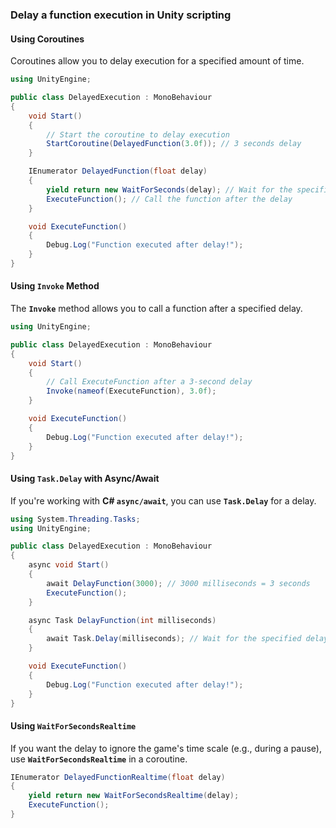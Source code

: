 ### Delay a function execution in Unity scripting


#### Using Coroutines

Coroutines allow you to delay execution for a specified amount of time.

```cs
using UnityEngine;

public class DelayedExecution : MonoBehaviour
{
    void Start()
    {
        // Start the coroutine to delay execution
        StartCoroutine(DelayedFunction(3.0f)); // 3 seconds delay
    }

    IEnumerator DelayedFunction(float delay)
    {
        yield return new WaitForSeconds(delay); // Wait for the specified time
        ExecuteFunction(); // Call the function after the delay
    }

    void ExecuteFunction()
    {
        Debug.Log("Function executed after delay!");
    }
}


```

#### Using `Invoke` Method

The **`Invoke`** method allows you to call a function after a specified delay.

```cs
using UnityEngine;

public class DelayedExecution : MonoBehaviour
{
    void Start()
    {
        // Call ExecuteFunction after a 3-second delay
        Invoke(nameof(ExecuteFunction), 3.0f);
    }

    void ExecuteFunction()
    {
        Debug.Log("Function executed after delay!");
    }
}

```

#### Using `Task.Delay` with Async/Await

If you're working with **C# `async/await`**, you can use **`Task.Delay`** for a delay.

```cs
using System.Threading.Tasks;
using UnityEngine;

public class DelayedExecution : MonoBehaviour
{
    async void Start()
    {
        await DelayFunction(3000); // 3000 milliseconds = 3 seconds
        ExecuteFunction();
    }

    async Task DelayFunction(int milliseconds)
    {
        await Task.Delay(milliseconds); // Wait for the specified delay
    }

    void ExecuteFunction()
    {
        Debug.Log("Function executed after delay!");
    }
}

```

#### Using `WaitForSecondsRealtime`

If you want the delay to ignore the game's time scale (e.g., during a pause), use **`WaitForSecondsRealtime`** in a coroutine.

```cs
IEnumerator DelayedFunctionRealtime(float delay)
{
    yield return new WaitForSecondsRealtime(delay);
    ExecuteFunction();
}
```


